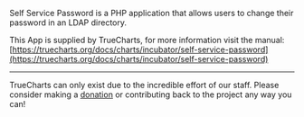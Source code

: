Self Service Password is a PHP application that allows users to change their password in an LDAP directory.

This App is supplied by TrueCharts, for more information visit the manual: [https://truecharts.org/docs/charts/incubator/self-service-password](https://truecharts.org/docs/charts/incubator/self-service-password)

---

TrueCharts can only exist due to the incredible effort of our staff.
Please consider making a [donation](https://truecharts.org/docs/about/sponsor) or contributing back to the project any way you can!
